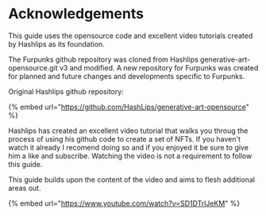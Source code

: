 # Acknowledgements

This guide uses the opensource code and excellent video tutorials created by Hashlips as its foundation.

The Furpunks github repository was cloned from Hashlips generative-art-opensource.git v3 and modified. A new repository for Furpunks was created for planned and future changes and developments specific to Furpunks.



Original Hashlips github repository:

{% embed url="https://github.com/HashLips/generative-art-opensource" %}

Hashlips has created an excellent video tutorial that walks you throug the process of using his github code to create a set of NFTs. If you haven't watch it already I recomend doing so and if you enjoyed it be sure to give him a like and subscribe. Watching the video is not a requirement to follow this guide.

This guide builds upon the content of the video and aims to flesh additional areas out.

{% embed url="https://www.youtube.com/watch?v=SD1DTrlJeKM" %}
